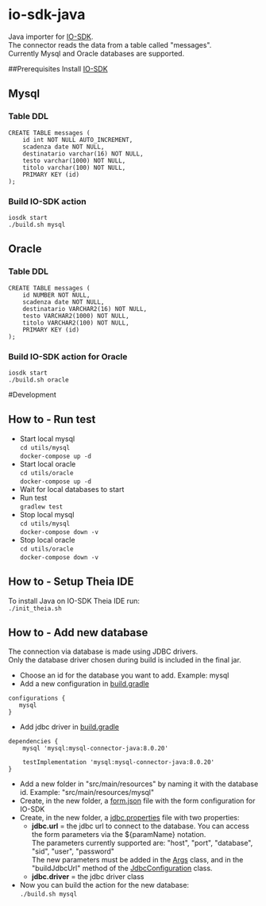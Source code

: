 # io-sdk-java
Java importer for [IO-SDK](https://github.com/pagopa/io-sdk).  
The connector reads the data from a table called "messages".  
Currently Mysql and Oracle databases are supported.

##Prerequisites
Install [IO-SDK](https://github.com/pagopa/io-sdk/releases)

## Mysql
### Table DDL
```
CREATE TABLE messages (
    id int NOT NULL AUTO_INCREMENT,
    scadenza date NOT NULL,
    destinatario varchar(16) NOT NULL,
    testo varchar(1000) NOT NULL,
    titolo varchar(100) NOT NULL,
    PRIMARY KEY (id)
);
```
### Build IO-SDK action
`iosdk start`  
`./build.sh mysql`

## Oracle
### Table DDL
```
CREATE TABLE messages (
    id NUMBER NOT NULL,
    scadenza date NOT NULL,
    destinatario VARCHAR2(16) NOT NULL,
    testo VARCHAR2(1000) NOT NULL,
    titolo VARCHAR2(100) NOT NULL,
    PRIMARY KEY (id)
);
```
### Build IO-SDK action for Oracle
`iosdk start`  
`./build.sh oracle`

#Development

## How to - Run test
* Start local mysql  
`cd utils/mysql`  
`docker-compose up -d`
* Start local oracle  
`cd utils/oracle`  
`docker-compose up -d`
* Wait for local databases to start
* Run test  
`gradlew test`
* Stop local mysql  
`cd utils/mysql`  
`docker-compose down -v`
* Stop local oracle  
`cd utils/oracle`  
`docker-compose down -v`

## How to - Setup Theia IDE
To install Java on IO-SDK Theia IDE run:  
`./init_theia.sh`

## How to - Add new database
The connection via database is made using JDBC drivers.   
Only the database driver chosen during build is included in the final jar.

* Choose an id for the database you want to add. Example: mysql 
* Add a new configuration in [build.gradle](build.gradle)
 ```
configurations {
    mysql
}
```
* Add jdbc driver in [build.gradle](build.gradle)
```
dependencies {
    mysql 'mysql:mysql-connector-java:8.0.20'

    testImplementation 'mysql:mysql-connector-java:8.0.20'
}
```
* Add a new folder in "src/main/resources" by naming it with the database id. Example: "src/main/resources/mysql"
* Create, in the new folder, a [form.json](src/main/resources/mysql/form.json) file with the form configuration for IO-SDK
* Create, in the new folder, a [jdbc.properties](src/main/resources/mysql/jdbc.properties) file with two properties:
  * **jdbc.url** = the jdbc url to connect to the database. You can access the form parameters via the ${paramName} notation.  
    The parameters currently supported are: "host", "port", "database", "sid", "user", "password"  
    The new parameters must be added in the [Args](src/main/java/importer/Args.java) class, and in the "buildJdbcUrl" method 
    of the [JdbcConfiguration](src/main/java/config/JdbcConfiguration.java) class.
  + **jdbc.driver** =  the jdbc driver class
* Now you can build the action for the new database:  
`./build.sh mysql`
    
    